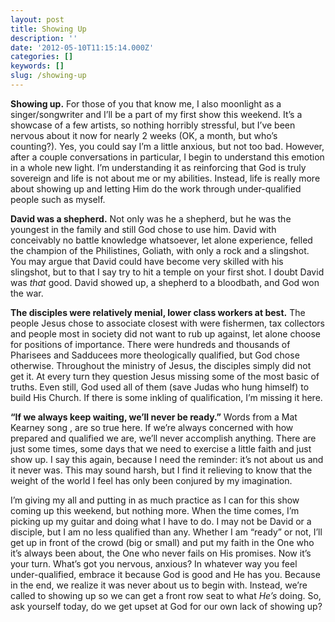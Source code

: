 ```yaml
---
layout: post
title: Showing Up
description: ''
date: '2012-05-10T11:15:14.000Z'
categories: []
keywords: []
slug: /showing-up
---
```


**Showing up.** For those of you that know me, I also moonlight as a singer/songwriter and I’ll be a part of my first show this weekend. It’s a showcase of a few artists, so nothing horribly stressful, but I’ve been nervous about it now for nearly 2 weeks (OK, a month, but who’s counting?). Yes, you could say I’m a little anxious, but not too bad. However, after a couple conversations in particular, I begin to understand this emotion in a whole new light. I’m understanding it as reinforcing that God is truly sovereign and life is not about me or my abilities. Instead, life is really more about showing up and letting Him do the work through under-qualified people such as myself.

**David was a shepherd.** Not only was he a shepherd, but he was the youngest in the family and still God chose to use him. David with conceivably no battle knowledge whatsoever, let alone experience, felled the champion of the Philistines, Goliath, with only a rock and a slingshot. You may argue that David could have become very skilled with his slingshot, but to that I say try to hit a temple on your first shot. I doubt David was _that_ good. David showed up, a shepherd to a bloodbath, and God won the war.

**The disciples were relatively menial, lower class workers at best.** The people Jesus chose to associate closest with were fishermen, tax collectors and people most in society did not want to rub up against, let alone choose for positions of importance. There were hundreds and thousands of Pharisees and Sadducees more theologically qualified, but God chose otherwise. Throughout the ministry of Jesus, the disciples simply did not get it. At every turn they question Jesus missing some of the most basic of truths. Even still, God used all of them (save Judas who hung himself) to build His Church. If there is some inkling of qualification, I’m missing it here.

**“If we always keep waiting, we’ll never be ready.”** Words from a Mat Kearney song , are so true here. If we’re always concerned with how prepared and qualified we are, we’ll never accomplish anything. There are just some times, some days that we need to exercise a little faith and just show up. I say this again, because I need the reminder: it’s not about us and it never was. This may sound harsh, but I find it relieving to know that the weight of the world I feel has only been conjured by my imagination.

I’m giving my all and putting in as much practice as I can for this show coming up this weekend, but nothing more. When the time comes, I’m picking up my guitar and doing what I have to do. I may not be David or a disciple, but I am no less qualified than any. Whether I am “ready” or not, I’ll get up in front of the crowd (big or small) and put my faith in the One who it’s always been about, the One who never fails on His promises. Now it’s your turn. What’s got you nervous, anxious? In whatever way you feel under-qualified, embrace it because God is good and He has you. Because in the end, we realize it was never about us to begin with. Instead, we’re called to showing up so we can get a front row seat to what _He’s_ doing. So, ask yourself today, do we get upset at God for our own lack of showing up?